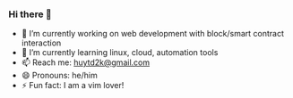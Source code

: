 ### Hi there 👋


- 🔭 I’m currently working on web development with block/smart contract interaction
- 🌱 I’m currently learning linux, cloud, automation tools
- 📫 Reach me: huytd2k@gmail.com
- 😄 Pronouns: he/him
- ⚡ Fun fact: I am a vim lover!
